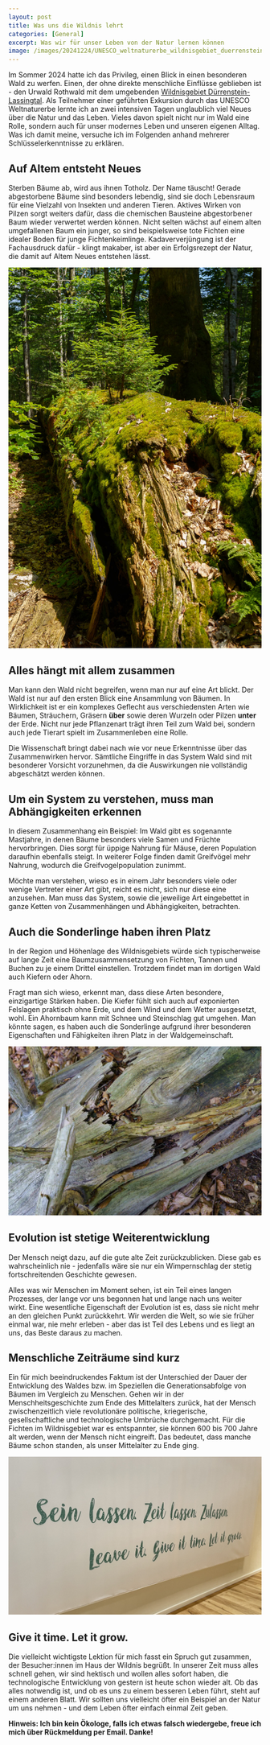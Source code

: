 ```yaml
---
layout: post
title: Was uns die Wildnis lehrt
categories: [General]
excerpt: Was wir für unser Leben von der Natur lernen können 
image: /images/20241224/UNESCO_weltnaturerbe_wildnisgebiet_duerrenstein_lassingtal_was_uns_die_wildnis_lehrt-1.jpg
---
```


Im Sommer 2024 hatte ich das Privileg, einen Blick in einen besonderen Wald zu werfen. Einen, der ohne direkte menschliche Einflüsse geblieben ist - den Urwald Rothwald mit dem umgebenden [Wildnisgebiet Dürrenstein-Lassingtal](https://www.wildnisgebiet.at/).
Als Teilnehmer einer geführten Exkursion durch das UNESCO Weltnaturerbe lernte ich an zwei intensiven Tagen unglaublich viel Neues über die Natur und das Leben. Vieles davon spielt nicht nur im Wald eine Rolle, sondern auch für unser modernes Leben und unseren eigenen Alltag.
Was ich damit meine, versuche ich im Folgenden anhand mehrerer Schlüsselerkenntnisse zu erklären.


## Auf Altem entsteht Neues

Sterben Bäume ab, wird aus ihnen Totholz. Der Name täuscht! Gerade abgestorbene Bäume sind besonders lebendig, sind sie doch Lebensraum für eine Vielzahl von Insekten und anderen Tieren. Aktives Wirken von Pilzen sorgt weiters dafür, dass die chemischen Bausteine abgestorbener Baum wieder verwertet werden können. Nicht selten wächst auf einem alten umgefallenen Baum ein junger, so sind beispielsweise tote Fichten eine idealer Boden für junge Fichtenkeimlinge. Kadaververjüngung ist der Fachausdruck dafür - klingt makaber, ist aber ein Erfolgsrezept der Natur, die damit auf Altem Neues entstehen lässt.

![UNESCO Weltnaturerbe Wildnisgebiet Dürrenstein-Lassingtal](../images/20240816/UNESCO_weltnaturerbe_wildnisgebiet_duerrenstein_lassingtal-6.jpg)

## Alles hängt mit allem zusammen

Man kann den Wald nicht begreifen, wenn man nur auf eine Art blickt. Der Wald ist nur auf den ersten Blick eine Ansammlung von Bäumen. In Wirklichkeit ist er ein komplexes Geflecht aus verschiedensten Arten wie Bäumen, Sträuchern, Gräsern __über__ sowie deren Wurzeln oder Pilzen __unter__ der Erde. Nicht nur jede Pflanzenart trägt ihren Teil zum Wald bei, sondern auch jede Tierart spielt im Zusammenleben eine Rolle.

Die Wissenschaft bringt dabei nach wie vor neue Erkenntnisse über das Zusammenwirken hervor. 
Sämtliche Eingriffe in das System Wald sind mit besonderer Vorsicht vorzunehmen, da die Auswirkungen nie vollständig abgeschätzt werden können.

## Um ein System zu verstehen, muss man Abhängigkeiten erkennen

In diesem Zusammenhang ein Beispiel: Im Wald gibt es sogenannte Mastjahre, in denen Bäume besonders viele Samen und Früchte hervorbringen. Dies sorgt für üppige Nahrung für Mäuse, deren Population daraufhin ebenfalls steigt. In weiterer Folge finden damit Greifvögel mehr Nahrung, wodurch die Greifvogelpopulation zunimmt. 

Möchte man verstehen, wieso es in einem Jahr besonders viele oder wenige Vertreter einer Art gibt, reicht es nicht, sich nur diese eine anzusehen. Man muss das System, sowie die jeweilige Art eingebettet in ganze Ketten von Zusammenhängen und Abhängigkeiten, betrachten.


## Auch die Sonderlinge haben ihren Platz

In der Region und Höhenlage des Wildnisgebiets würde sich typischerweise auf lange Zeit eine Baumzusammensetzung von Fichten, Tannen und Buchen zu je einem Drittel einstellen. Trotzdem findet man im dortigen Wald auch Kiefern oder Ahorn.

Fragt man sich wieso, erkennt man, dass diese Arten besondere, einzigartige Stärken haben. Die Kiefer fühlt sich auch auf exponierten Felslagen praktisch ohne Erde, und dem Wind und dem Wetter ausgesetzt, wohl. Ein Ahornbaum kann mit Schnee und Steinschlag gut umgehen.
Man könnte sagen, es haben auch die Sonderlinge aufgrund ihrer besonderen Eigenschaften und Fähigkeiten ihren Platz in der Waldgemeinschaft.

![UNESCO Weltnaturerbe Wildnisgebiet Dürrenstein-Lassingtal](../images/20241224/UNESCO_weltnaturerbe_wildnisgebiet_duerrenstein_lassingtal_was_uns_die_wildnis_lehrt-2.jpg)

## Evolution ist stetige Weiterentwicklung

Der Mensch neigt dazu, auf die gute alte Zeit zurückzublicken. Diese gab es wahrscheinlich nie - jedenfalls wäre sie nur ein Wimpernschlag der stetig fortschreitenden Geschichte gewesen.

Alles was wir Menschen im Moment sehen, ist ein Teil eines langen Prozesses, der lange vor uns begonnen hat und lange nach uns weiter wirkt. Eine wesentliche Eigenschaft der Evolution ist es, dass sie nicht mehr an den gleichen Punkt zurückkehrt. Wir werden die Welt, so wie sie früher einmal war, nie mehr erleben - aber das ist Teil des Lebens und es liegt an uns, das Beste daraus zu machen.

## Menschliche Zeiträume sind kurz

Ein für mich beeindruckendes Faktum ist der Unterschied der Dauer der Entwicklung des Waldes bzw. im Speziellen die Generationsabfolge von Bäumen im Vergleich zu Menschen. Gehen wir in der Menschheitsgeschichte zum Ende des Mittelalters zurück, hat der Mensch zwischenzeitlich viele revolutionäre politische, kriegerische, gesellschaftliche und technologische Umbrüche durchgemacht.
Für die Fichten im Wildnisgebiet war es entspannter, sie können 600 bis 700 Jahre alt werden, wenn der Mensch nicht eingreift. Das bedeutet, dass manche Bäume schon standen, als unser Mittelalter zu Ende ging. 

![UNESCO Weltnaturerbe Wildnisgebiet Dürrenstein-Lassingtal](../images/20241224/UNESCO_weltnaturerbe_wildnisgebiet_duerrenstein_lassingtal_was_uns_die_wildnis_lehrt-3.jpg)

## Give it time. Let it grow.

Die vielleicht wichtigste Lektion für mich fasst ein Spruch gut zusammen, der Besucher:innen im Haus der Wildnis begrüßt. In unserer Zeit muss alles schnell gehen, wir sind hektisch und wollen alles sofort haben, die technologische Entwicklung von gestern ist heute schon wieder alt.
Ob das alles notwendig ist, und ob es uns zu einem besseren Leben führt, steht auf einem anderen Blatt. Wir sollten uns vielleicht öfter ein Beispiel an der Natur um uns nehmen - und dem Leben öfter einfach einmal Zeit geben.



__Hinweis: Ich bin kein Ökologe, falls ich etwas falsch wiedergebe, freue ich mich über Rückmeldung per Email. Danke!__



